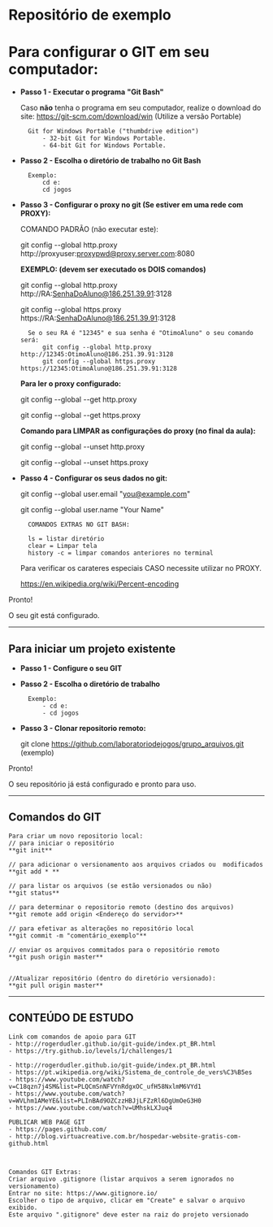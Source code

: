 # Repositório de exemplo

# Para configurar o GIT em seu computador:

- **Passo 1 - Executar o programa** **"Git Bash"**

	Caso **não** tenha o programa em seu computador, realize o download do site: https://git-scm.com/download/win
		(Utilize a versão Portable)
		
		Git for Windows Portable ("thumbdrive edition")
			- 32-bit Git for Windows Portable.
			- 64-bit Git for Windows Portable.
			

- **Passo 2 - Escolha o diretório de trabalho no Git Bash**
	
		Exemplo: 	
			cd e:
			cd jogos
				

- **Passo 3 - Configurar o proxy no git (Se estiver em uma rede com PROXY):**
	
	COMANDO PADRÃO (não executar este):
	
	git config --global http.proxy http://proxyuser:proxypwd@proxy.server.com:8080

	**EXEMPLO: (devem ser executado os DOIS comandos)**
	
	git config --global http.proxy http://RA:SenhaDoAluno@186.251.39.91:3128
	
	git config --global https.proxy https://RA:SenhaDoAluno@186.251.39.91:3128

		Se o seu RA é "12345" e sua senha é "OtimoAluno" o seu comando será:
			git config --global http.proxy http://12345:OtimoAluno@186.251.39.91:3128
			git config --global https.proxy https://12345:OtimoAluno@186.251.39.91:3128

		
	**Para ler o proxy configurado:**
	
	git config --global --get http.proxy
	
	git config --global --get https.proxy

	**Comando para LIMPAR as configurações do proxy (no final da aula):**
	
	git config --global --unset http.proxy
	
	git config --global --unset https.proxy
	
	
	
- **Passo 4 - Configurar os seus dados no git:**
	
	
	git config --global user.email "you@example.com"
	
	git config --global user.name "Your Name"
	
	
	
	    COMANDOS EXTRAS NO GIT BASH:
		
		ls = listar diretório
		clear = Limpar tela
		history -c = limpar comandos anteriores no terminal

	
	Para verificar os carateres especiais CASO necessite utilizar no PROXY.
	
	https://en.wikipedia.org/wiki/Percent-encoding
	
	
	
Pronto!  

O seu git está configurado.


----------------------------------------------------------------

## Para iniciar um projeto existente


 - **Passo 1 - Configure o seu GIT**
		
				
- **Passo 2 - Escolha o diretório de trabalho**
	
		Exemplo: 
			- cd e:
			- cd jogos
	
	
- **Passo 3 - Clonar repositorio remoto:**

	git clone https://github.com/laboratoriodejogos/grupo_arquivos.git   (exemplo)


Pronto!

O seu repositório já está configurado e pronto para uso.



--------------------------------------------------------------------


## Comandos do GIT

	Para criar um novo repositorio local:
	// para iniciar o repositório
	**git init**

	// para adicionar o versionamento aos arquivos criados ou  modificados
	**git add * **

	// para listar os arquivos (se estão versionados ou não)
	**git status**
	
	// para determinar o repositorio remoto (destino dos arquivos)
	**git remote add origin <Endereço do servidor>**

	// para efetivar as alterações no repositório local
	**git commit -m "comentário_exemplo"**

	// enviar os arquivos commitados para o repositório remoto
	**git push origin master**

	
	//Atualizar repositório (dentro do diretório versionado):
	**git pull origin master**
	
	
---------------------------------------------------------------------


## CONTEÚDO DE ESTUDO 

	Link com comandos de apoio para GIT
	- http://rogerdudler.github.io/git-guide/index.pt_BR.html
	- https://try.github.io/levels/1/challenges/1	

	- http://rogerdudler.github.io/git-guide/index.pt_BR.html
	- https://pt.wikipedia.org/wiki/Sistema_de_controle_de_vers%C3%B5es
	- https://www.youtube.com/watch?v=C18qzn7j4SM&list=PLQCmSnNFVYnRdgxOC_ufH58NxlmM6VYd1
	- https://www.youtube.com/watch?v=WVLhm1AMeYE&list=PLInBAd9OZCzzHBJjLFZzRl6DgUmOeG3H0
	- https://www.youtube.com/watch?v=UMhskLXJuq4	

	PUBLICAR WEB PAGE GIT
	- https://pages.github.com/
	- http://blog.virtuacreative.com.br/hospedar-website-gratis-com-github.html
	
    
	
	Comandos GIT Extras:
	Criar arquivo .gitignore (listar arquivos a serem ignorados no versionamento)
	Entrar no site: https://www.gitignore.io/
	Escolher o tipo de arquivo, clicar em "Create" e salvar o arquivo exibido.
	Este arquivo ".gitignore" deve ester na raiz do projeto versionado


